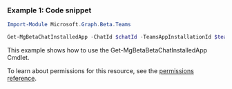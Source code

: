 ### Example 1: Code snippet

```powershellImport-Module Microsoft.Graph.Beta.Teams

Get-MgBetaChatInstalledApp -ChatId $chatId -TeamsAppInstallationId $teamsAppInstallationId
```
This example shows how to use the Get-MgBetaBetaChatInstalledApp Cmdlet.
To learn about permissions for this resource, see the [permissions reference](/graph/permissions-reference).

